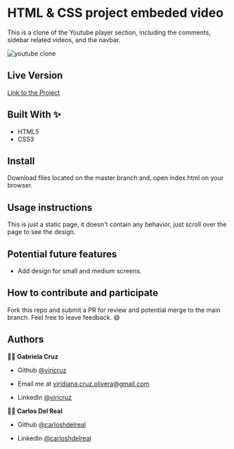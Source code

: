 # HTML & CSS project embeded video

This is a clone of the Youtube player section, including the comments, sidebar related videos, and the navbar.

<p> 
<img src="https://capturefullpage.com/uploads/5ef11deeb46a9-converted/github.io.jpg" alt="youtube clone" />
</p>

## Live Version
[Link to the Project](https://viricruz.github.io/doogle-homepage)

## Built With ✨

- HTML5
- CSS3

## Install

Download files located on the master branch and, open index.html on your browser.

## Usage instructions
This is just a static page, it doesn't contain any behavior, just scroll over the page to see the design.

## Potential future features

- Add design for small and medium screens.

## How to contribute and participate
Fork this repo and submit a PR for review and potential merge to the main branch. Feel free to leave feedback. :smile:


## Authors

👨‍💻 **Gabriela Cruz**

- Github [@viricruz](https://github.com/ViriCruz/)

- Email me at viridiana.cruz.olivera@gmail.com

- LinkedIn [@viricruz](https://www.linkedin.com/in/viricruz/)

👨‍💻 **Carlos Del Real**

- Github [@carloshdelreal](https://github.com/carloshDelREal)

- LinkedIn [@carloshdelreal](https://www.linkedin.com/in/carloshDelreal/)
